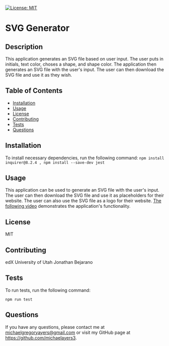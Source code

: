 
[![License: MIT](https://img.shields.io/badge/License-MIT-yellow.svg)](https://opensource.org/licenses/MIT)
 # SVG Generator


    
 ## Description
 This application generates an SVG file based on user input. The user puts in initials, text color, choses a shape, and shape color. The application then generates an SVG file with the user's input. The user can then download the SVG file and use it as they wish.   
        
 ## Table of Contents
 * [Installation](#installation)
 * [Usage](#usage)
 * [License](#license)
 * [Contributing](#contributing)
 * [Tests](#tests)
 * [Questions](#questions)
                
 ## Installation
To install necessary dependencies, run the following command:
    ```
    npm install inquirer@8.2.4 ,
    npm install --save-dev jest
    ```
        
 ## Usage
This application can be used to generate an SVG file with the user's input. The user can then download the SVG file and use it as placeholders for their website. The user can also use the SVG file as a logo for their website. [The following video](https://drive.google.com/file/d/1zRDi86eWitl5kQUxV20nsaXJcYMYT9GY/view) demonstrates the application's functionality.
        
 ## License
 MIT
        
 ## Contributing
edX 
University of Utah
Jonathan Bejarano           
        
 ## Tests
 To run tests, run the following command:
 ```   
 npm run test
 ```            
        
 ## Questions
 If you have any questions, please contact me at michaelgregoryayers@gmail.com or visit my GitHub page at
        https://github.com/michaelayers3.
    